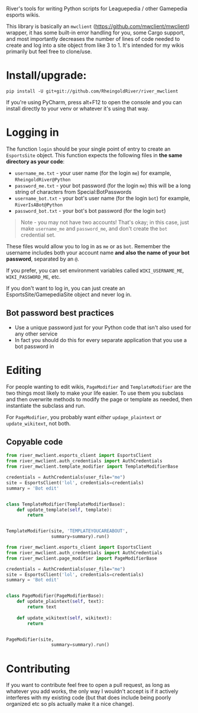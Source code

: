 River's tools for writing Python scripts for Leaguepedia / other Gamepedia esports wikis.

This library is basically an `mwclient` (https://github.com/mwclient/mwclient) wrapper, it has some built-in error handling for you, some Cargo support, and most importantly decreases the number of lines of code needed to create and log into a site object from like 3 to 1. It's intended for my wikis primarily but feel free to clone/use.

# Install/upgrade:
```
pip install -U git+git://github.com/RheingoldRiver/river_mwclient
```

If you're using PyCharm, press alt+F12 to open the console and you can install directly to your venv or whatever it's using that way.

# Logging in

The function `login` should be your single point of entry to create an `EsportsSite` object. This function expects the following files in **the same directory as your code**:
* `username_me.txt` - your user name (for the login `me`) for example, `RheingoldRiver@Python`
* `password_me.txt` - your bot password (for the login `me`) this will be a long string of characters from Special:BotPasswords
* `username_bot.txt` - your bot's user name (for the login `bot`) for example, `RiverIsABot@Python`
* `password_bot.txt` - your bot's bot password (for the login `bot`)

> Note - you may not have two accounts! That's okay; in this case, just make `username_me` and `password_me`, and don't create the `bot` credential set.

These files would allow you to log in as `me` or as `bot`. Remember the username includes both your account name **and also the name of your bot password**, separated by an `@`.

If you prefer, you can set environment variables called `WIKI_USERNAME_ME`, `WIKI_PASSWORD_ME`, etc. 

If you don't want to log in, you can just create an EsportsSite/GamepediaSite object and never log in.

## Bot password best practices
* Use a unique password just for your Python code that isn't also used for any other service
* In fact you should do this for every separate application that you use a bot password in

# Editing
For people wanting to edit wikis, `PageModifier` and `TemplateModifier` are the two things most likely to make your life easier. To use them you subclass and then overwrite methods to modify the page or template as needed, then instantiate the subclass and run. 

For `PageModifier`, you probably want *either* `updage_plaintext` *or* `update_wikitext`, not both.
## Copyable code 
```python
from river_mwclient.esports_client import EsportsClient
from river_mwclient.auth_credentials import AuthCredentials
from river_mwclient.template_modifier import TemplateModifierBase

credentials = AuthCredentials(user_file="me")
site = EsportsClient('lol', credentials=credentials)
summary = 'Bot edit'


class TemplateModifier(TemplateModifierBase):
	def update_template(self, template):
		return


TemplateModifier(site, 'TEMPLATEYOUCAREABOUT',
				 summary=summary).run()
```

```python
from river_mwclient.esports_client import EsportsClient
from river_mwclient.auth_credentials import AuthCredentials
from river_mwclient.page_modifier import PageModifierBase

credentials = AuthCredentials(user_file="me")
site = EsportsClient('lol', credentials=credentials)
summary = 'Bot edit'


class PageModifier(PageModifierBase):
	def update_plaintext(self, text):
		return text
	
	def update_wikitext(self, wikitext):
		return


PageModifier(site,
				 summary=summary).run()
```

# Contributing
If you want to contribute feel free to open a pull request, as long as whatever you add works, the only way I wouldn't accept is if it actively interferes with my existing code (but that does include being poorly organized etc so pls actually make it a nice change).
